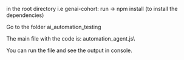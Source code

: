in the root directory i.e genai-cohort:
run ->  npm install (to install the dependencies)

Go to the folder ai_automation_testing

The main file with the code is: automation_agent.js\

You can run the file and see the output in console.